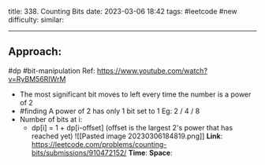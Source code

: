 title: 338. Counting Bits
date: 2023-03-06 18:42
tags: #leetcode #new
difficulty:
similar: 

---
## Approach:
#dp #bit-manipulation 
Ref: https://www.youtube.com/watch?v=RyBM56RIWrM

- The most significant bit moves to left every time the number is a power of 2
- #finding A power of 2 has only 1 bit set to 1 Eg: 2 / 4 / 8
- Number of bits at i:
	- dp[i] = 1 + dp[i-offset]    (offset is the largest 2's power that has reached yet)
![[Pasted image 20230306184819.png]]
**Link**: https://leetcode.com/problems/counting-bits/submissions/910472152/
**Time**:
**Space**: